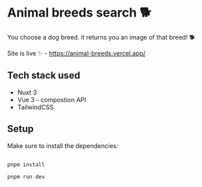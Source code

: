 # Animal breeds search 🐕

You choose a dog breed. it returns you an image of that breed! 🐕

Site is live ✨ - https://animal-breeds.vercel.app/

## Tech stack used

- Nuxt 3
- Vue 3 - compostion API
- TailwindCSS

## Setup

Make sure to install the dependencies:

```bash

pnpm install

pnpm run dev

```

